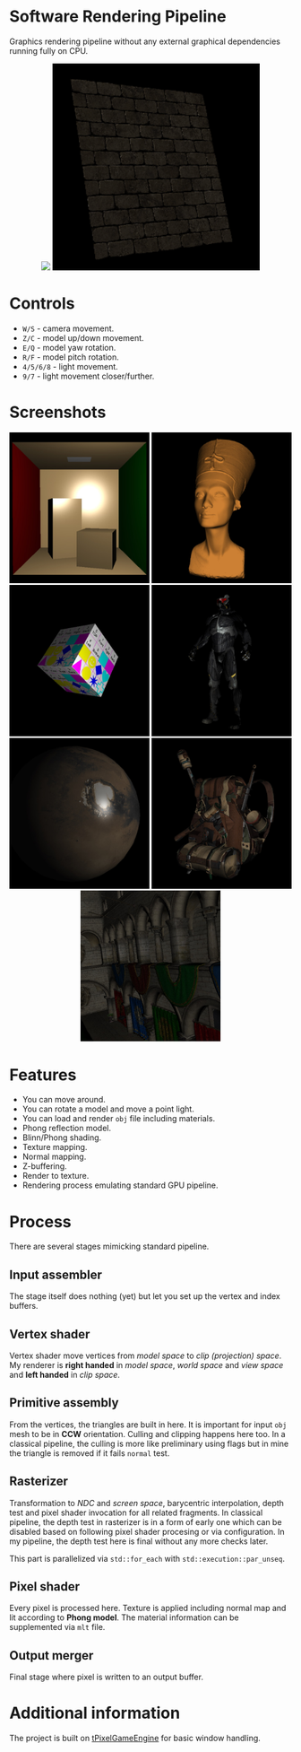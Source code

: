 # Software Rendering Pipeline
Graphics rendering pipeline without any external graphical dependencies running fully on CPU.

<p align="center">  
  <img src="doc/dice.gif"> <img src="doc/wall.gif">
</p>

# Controls
- `W/S` - camera movement.
- `Z/C` - model up/down movement.
- `E/Q` - model yaw rotation.
- `R/F` - model pitch rotation.
- `4/5/6/8` - light movement.
- `9/7` - light movement closer/further.

# Screenshots
<p align="center">  
  <img src="doc/1.jpg" width=250px> <img src="doc/2.jpg" width=250px> <img src="doc/3.jpg" width=250px> <img src="doc/4.jpg" width=250px> <img src="doc/5.jpg" width=250px> <img src="doc/6.jpg" width=250px> <img src="doc/7.jpg" width=250px>
</p>

# Features
- You can move around.
- You can rotate a model and move a point light.
- You can load and render `obj` file including materials.
- Phong reflection model.
- Blinn/Phong shading.
- Texture mapping.
- Normal mapping.
- Z-buffering.
- Render to texture.
- Rendering process emulating standard GPU pipeline.

# Process
There are several stages mimicking standard pipeline.

## Input assembler
The stage itself does nothing (yet) but let you set up the vertex and index buffers.

## Vertex shader
Vertex shader move vertices from _model space_ to _clip (projection) space_. My renderer is **right handed** in _model space_, _world space_ and _view space_ and **left handed** in _clip space_.

## Primitive assembly
From the vertices, the triangles are built in here. It is important for input `obj` mesh to be in **CCW** orientation. Culling and clipping happens here too. In a classical pipeline, the culling is more like preliminary using flags but in mine the triangle is removed if it fails `normal` test.

## Rasterizer
Transformation to _NDC_ and _screen space_, barycentric interpolation, depth test and pixel shader invocation for all related fragments. In classical pipeline, the depth test in rasterizer is in a form of early one which can be disabled based on following pixel shader procesing or via configuration. In my pipeline, the depth test here is final without any more checks later.

This part is parallelized via `std::for_each` with `std::execution::par_unseq`.

## Pixel shader
Every pixel is processed here. Texture is applied including normal map and lit according to **Phong model**. The material information can be supplemented via `mlt` file.

## Output merger
Final stage where pixel is written to an output buffer.

# Additional information
The project is built on [tPixelGameEngine](https://github.com/tucna/tPixelGameEngine) for basic window handling. 
